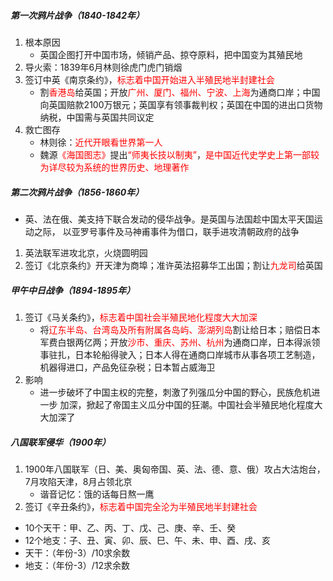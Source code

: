 ##### 第一次鸦片战争（1840-1842年）

1. 根本原因
   - 英国企图打开中国市场，倾销产品、掠夺原料，把中国变为其殖民地
2. 导火索：1839年6月林则徐虎门虎门销烟
3. 签订中英《南京条约》，<font color=red>标志着中国开始进入半殖民地半封建社会</font>
   - 割<font color=red>香港岛</font>给英国；开放<font color=red>广州、厦门、福州、宁波、上海</font>为通商口岸；中国向英国赔款2100万银元；英国享有领事裁判权；英国在中国的进出口货物纳税，中国需与英国共同议定
4. 救亡图存
   - 林则徐：<font color=red>近代开眼看世界第一人</font>
   - 魏源<font color=red>《海国图志》</font>提出<font color=red>“师夷长技以制夷”</font>，<font color=red>是中国近代史学史上第一部较为详尽较为系统的世界历史、地理著作</font>

##### 第二次鸦片战争（1856-1860年）

- 英、法在俄、美支持下联合发动的侵华战争。是英国与法国趁中国太平天国运动之际， 以亚罗号事件及马神甫事件为借口，联手进攻清朝政府的战争
1. 英法联军进攻北京，火烧圆明园
2. 签订《北京条约》开天津为商埠；准许英法招募华工出国；割让<font color=red>九龙司</font>给英国

##### 甲午中日战争（1894-1895年）

1. 签订《马关条约》，<font color=red>标志着中国社会半殖民地化程度大大加深</font>
   - 将<font color=red>辽东半岛、台湾岛及所有附属各岛屿、澎湖列岛</font>割让给日本；赔偿日本军费白银两亿两；开放<font color=red>沙市、重庆、苏州、杭州</font>为通商口岸，日本得派领事驻扎，日本轮船得驶入；日本人得在通商口岸城市从事各项工艺制造，机器得进口，产品免征杂税；日本暂占威海卫
2. 影响
   - 进一步破坏了中国主权的完整，刺激了列强瓜分中国的野心，民族危机进一步 加深，掀起了帝国主义瓜分中国的狂潮。中国社会半殖民地化程度大大加深了

##### 八国联军侵华（1900年）

1. 1900年八国联军（日、美、奥匈帝国、英、法、德、意、俄）攻占大沽炮台，7月攻陷天津，8月占领北京
   - 谐音记忆：饿的话每日熬一鹰
2. 签订《辛丑条约》，<font color=red>标志着中国完全沦为半殖民地半封建社会</font>
- 10个天干：甲、乙、丙、丁、戊、己、庚、辛、壬、癸
- 12个地支：子、丑、寅、卯、辰、巳、午、未、申、酉、戌、亥
- 天干：（年份-3）/10求余数
- 地支：（年份-3）/12求余数
